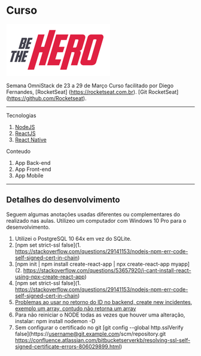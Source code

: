 # Curso
![](https://github.com/iberematias/be-the-hero/blob/master/frontend/src/assets/bth.png)  

Semana OmniStack de 23 a 29 de Março
Curso facilitado por Diego Fernandes, 
[RocketSeat]
(https://rocketseat.com.br).
[Git RocketSeat]
(https://github.com/Rocketseat).

*******
Tecnologias    
 1. [NodeJS](https://nodejs.org/en/)
 2. [ReactJS](https://ractive.js.org)
 3. [React Native](https://reactnative.dev)
 
 Conteudo
 1. App Back-end
 2. App Front-end
 3. App Mobile

*******

<div id='detalhes'/>  

## Detalhes do desenvolvimento  

Seguem algumas anotações usadas diferentes ou complementares do realizado nas aulas.
Utilizeo um computador com Windows 10 Pro para o desenvolvimento.

 1. Utilizei o PostgreSQL 10 64x em vez do SQLite.  
 2. [npm set strict-ssl false](1.	https://stackoverflow.com/questions/29141153/nodejs-npm-err-code-self-signed-cert-in-chain)
 3. [npm init | npm install create-react-app | npx create-react-app myapp](2.	https://stackoverflow.com/questions/53657920/i-cant-install-react-using-npx-create-react-app)
 4. [npm set strict-ssl false](1.	https://stackoverflow.com/questions/29141153/nodejs-npm-err-code-self-signed-cert-in-chain)
 5. [Problemas ao usar no retorno do ID no backend, create new incidentes, exemplo um array, contudo não retorna um array](https://stackoverflow.com/questions/58304738/node31436-unhandledpromiserejectionwarning-typeerror-intermediate-value-i) 
 6. Para não reiniciar o NODE todas as vezes que houver uma alteração, instalar: npm install nodemon -D 
 7. Sem configurar o certificado no git [git config --global http.sslVerify false](https://username@git.example.com/scm/repository.git
https://confluence.atlassian.com/bitbucketserverkb/resolving-ssl-self-signed-certificate-errors-806029899.html)
